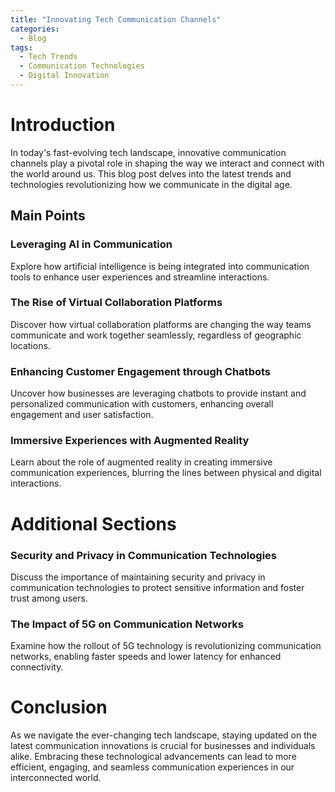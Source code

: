 ```yaml
---
title: "Innovating Tech Communication Channels"
categories:
  - Blog
tags:
  - Tech Trends
  - Communication Technologies
  - Digital Innovation
---
```


# Introduction
In today's fast-evolving tech landscape, innovative communication channels play a pivotal role in shaping the way we interact and connect with the world around us. This blog post delves into the latest trends and technologies revolutionizing how we communicate in the digital age.

## Main Points

### Leveraging AI in Communication
Explore how artificial intelligence is being integrated into communication tools to enhance user experiences and streamline interactions.

### The Rise of Virtual Collaboration Platforms
Discover how virtual collaboration platforms are changing the way teams communicate and work together seamlessly, regardless of geographic locations.

### Enhancing Customer Engagement through Chatbots
Uncover how businesses are leveraging chatbots to provide instant and personalized communication with customers, enhancing overall engagement and user satisfaction.

### Immersive Experiences with Augmented Reality
Learn about the role of augmented reality in creating immersive communication experiences, blurring the lines between physical and digital interactions.

# Additional Sections

### Security and Privacy in Communication Technologies
Discuss the importance of maintaining security and privacy in communication technologies to protect sensitive information and foster trust among users.

### The Impact of 5G on Communication Networks
Examine how the rollout of 5G technology is revolutionizing communication networks, enabling faster speeds and lower latency for enhanced connectivity.

# Conclusion
As we navigate the ever-changing tech landscape, staying updated on the latest communication innovations is crucial for businesses and individuals alike. Embracing these technological advancements can lead to more efficient, engaging, and seamless communication experiences in our interconnected world.